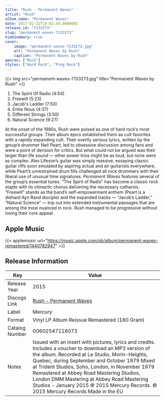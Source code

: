 ```yaml
---
title: "Rush - Permanent Waves"
artist: "Rush"
album_name: "Permanent Waves"
date: 2017-02-22T18:02:59.000000Z
release_id: "7133273"
slug: "permanent-waves-7133273"
hideSummary: true
cover:
    image: "permanent-waves-7133273.jpg"
    alt: "Permanent Waves by Rush"
    caption: "Permanent Waves by Rush"
genres: ["Rock"]
styles: ["Hard Rock", "Prog Rock"]
---
```


{{< img src="permanent-waves-7133273.jpg" title="Permanent Waves by Rush" >}}

<!-- section break -->

1. The Spirit Of Radio (4:54)
2. Freewill (5:23)
3. Jacob's Ladder (7:50)
4. Entre Nous (4:37)
5. Different Strings (3:50)
6. Natural Science (9:27)

<!-- section break -->


At the onset of the 1980s, Rush were poised as one of hard rock’s most successful groups. Their album epics established them as cult favorites with a rapidly expanding cult. Their overtly serious lyrics, written by the group’s drummer Neil Peart, led to obsessive discussion among fans and were a point of derision for critics. But what could not be argued was their larger than life <i>sound</i> — other power trios might be as loud, but none were as complex. Alex Lifeson’s guitar was simply massive, essaying classic guitar riffs soon emulated by aspiring actual and air guitarists everywhere, while Peart’s unrestrained drum fills challenged all rock drummers with their liberal use of unusual time signatures. <i>Permanent Waves</i> features several of the group’s essential tunes. “The Spirit of Radio” has become a classic rock staple with its climactic chorus delivering the necessary catharsis. “Freewill” stands as the band’s self-empowerment anthem (Peart is a diehard Ayn Rand disciple) and the expanded tracks — “Jacob’s Ladder,” “Natural Science” — trip out into extended instrumental passages that are among the most nuanced in rock. Rush managed to be progressive without losing their core appeal.



## Apple Music
{{< applemusic url="https://music.apple.com/gb/album/permanent-waves-remastered/1440782947" >}}






## Release Information
|  Key           | Value                                                |
| ---------------| ---------------------------------------------------- |
| Release Year   | 2015                                   |
| Discogs Link   | [Rush - Permanent Waves](https://www.discogs.com/release/7133273-Rush-Permanent-Waves) |
| Label          | Mercury |
| Format         | Vinyl LP Album Reissue Remastered (180 Gram) |
| Catalog Number | 00602547118073 |
| Notes | Issued with an insert with pictures, lyrics and credits. Includes a voucher to download an MP3 version of the album.    Recorded at Le Studio, Morin-Heights, Quebec, during September and October 1979  Mixed at Trident Studios, Soho, London, in November 1979  Remastered at Abbey Road Mastering Studios, London    DMM Mastering at Abbey Road Mastering Studios - January 2015    ℗ 2015 Mercury Records. © 2015 Mercury Records  Made in the EU   |